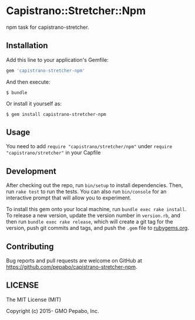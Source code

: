 # Capistrano::Stretcher::Npm

npm task for capistrano-stretcher.

## Installation

Add this line to your application's Gemfile:

```ruby
gem 'capistrano-stretcher-npm'
```

And then execute:

    $ bundle

Or install it yourself as:

    $ gem install capistrano-stretcher-npm

## Usage

You need to add `require "capistrano/stretcher/npm"` under `require "capistrano/stretcher"` in your Capfile

## Development

After checking out the repo, run `bin/setup` to install dependencies. Then, run `rake test` to run the tests. You can also run `bin/console` for an interactive prompt that will allow you to experiment.

To install this gem onto your local machine, run `bundle exec rake install`. To release a new version, update the version number in `version.rb`, and then run `bundle exec rake release`, which will create a git tag for the version, push git commits and tags, and push the `.gem` file to [rubygems.org](https://rubygems.org).

## Contributing

Bug reports and pull requests are welcome on GitHub at https://github.com/pepabo/capistrano-stretcher-npm.

## LICENSE

The MIT License (MIT)

Copyright (c) 2015- GMO Pepabo, Inc.
